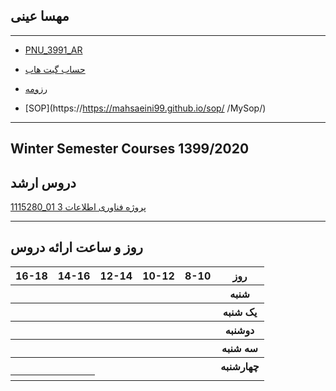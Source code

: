 

## مهسا عینی 
 
---
-  [PNU_3991_AR](https://github.com/mahsaeini99/PNU_3991_AR/blob/gh-pages/README.md)
- [حساب گیت هاب](https://github.com/mahsaeini99)

- [رزومه](https://mahsaeini99.github.io/Resume/)

- [SOP](https://https://mahsaeini99.github.io/sop/ /MySop/)

------------------
## Winter Semester Courses 1399/2020



  
  

## دروس ارشد

[1115280_01	 پروژه فناوری اطلاعات 	3](https://github.com/mahsaeini99/PNU_3991_AR/tree/gh-pages/SoftwareManagement)
<br>


--------------
## روز و ساعت ارائه دروس

<table style="width:100%">
  <tr>
    <th >16-18</th>
    <th >14-16</th>
    <th >12-14</th>
    <th>10-12</th>
    <th>8-10</th>
    <th>روز</th>
  </tr>
  <tr>
    <th ></th>
    <th ></th>
    <th ></th>
    <th></th>
    <th></th>
    <th>شنبه</th>
  </tr>
   <tr>
    <th ></th>
    <th ></th>
    <th></th>
    <th></th>
    <th ></th>
    <th>یک شنبه</th>
  </tr>
   <tr>
     <th ></th>
     <th ></th>
     <th></th>
     <th></th>
    <th ></th>   
    <th>دوشنبه</th>
  </tr>
   <tr>
    <th ></th>
    <th ></th>
    <th></th>
    <th></th>
    <th ></th>
    <th>سه شنبه</th>
  </tr>
   <tr>
    <th ></th>
    <th ></th>
    <th></th>
    <th></th>
     <th ></th>
    <th>چهارشنبه</th>
  </tr>
   <tr>
    <th ></th>
     <th ><a href="https://github.com/AliRazavi-edu/PNU_3991/tree/PNU_3991_AR/tree/gh-pages/SoftwareManagementپروژه فناوری اطلاعات   </a></th>
     <th ></
     <th></th>
    
    <th>پنج شنبه</th>پروژه فناوری اطلاعات
  </tr>
</table>
